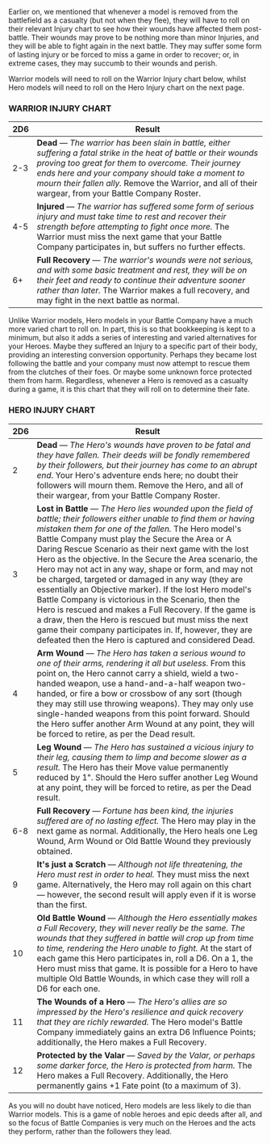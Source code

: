 ﻿Earlier on, we mentioned that whenever a model is removed from the battlefield as a casualty (but not when they flee), they will have to roll on their relevant Injury chart to see how their wounds have affected them post-battle. Their wounds may prove to be nothing more than minor Injuries, and they will be able to fight again in the next battle. They may suffer some form of lasting injury or be forced to miss a game in order to recover; or, in extreme cases, they may succumb to their wounds and perish.

Warrior models will need to roll on the Warrior Injury chart below, whilst Hero models will need to roll on the Hero Injury chart on the next page.

### WARRIOR INJURY CHART

| 2D6  | Result |
|------|--------|
| 2-3  | **Dead** — *The warrior has been slain in battle, either suffering a fatal strike in the heat of battle or their wounds proving too great for them to overcome. Their journey ends here and your company should take a moment to mourn their fallen ally.* Remove the Warrior, and all of their wargear, from your Battle Company Roster. |
| 4-5  | **Injured** — *The warrior has suffered some form of serious injury and must take time to rest and recover their strength before attempting to fight once more.* The Warrior must miss the next game that your Battle Company participates in, but suffers no further effects. |
| 6+   | **Full Recovery** — *The warrior's wounds were not serious, and with some basic treatment and rest, they will be on their feet and ready to continue their adventure sooner rather than later.* The Warrior makes a full recovery, and may fight in the next battle as normal. |

Unlike Warrior models, Hero models in your Battle Company have a much more varied chart to roll on. In part, this is so that bookkeeping is kept to a minimum, but also it adds a series of interesting and varied alternatives for your Heroes. Maybe they suffered an Injury to a specific part of their body, providing an interesting conversion opportunity. Perhaps they became lost following the battle and your company must now attempt to rescue them from the clutches of their foes. Or maybe some unknown force protected them from harm. Regardless, whenever a Hero is removed as a casualty during a game, it is this chart that they will roll on to determine their fate.

### HERO INJURY CHART

| 2D6  | Result |
|------|--------|
| 2    | **Dead** — *The Hero's wounds have proven to be fatal and they have fallen. Their deeds will be fondly remembered by their followers, but their journey has come to an abrupt end*. Your Hero's adventure ends here; no doubt their followers will mourn them. Remove the Hero, and all of their wargear, from your Battle Company Roster. |
| 3    | **Lost in Battle** — *The Hero lies wounded upon the field of battle; their followers either unable to find them or having mistaken them for one of the fallen.* The Hero model's Battle Company must play the Secure the Area or A Daring Rescue Scenario as their next game with the lost Hero as the objective. In the Secure the Area scenario, the Hero may not act in any way, shape or form, and may not be charged, targeted or damaged in any way (they are essentially an Objective marker). If the lost Hero model's Battle Company is victorious in the Scenario, then the Hero is rescued and makes a Full Recovery. If the game is a draw, then the Hero is rescued but must miss the next game their company participates in. If, however, they are defeated then the Hero is captured and considered Dead. |
| 4    | **Arm Wound** — *The Hero has taken a serious wound to one of their arms, rendering it all but useless.* From this point on, the Hero cannot carry a shield, wield a two-handed weapon, use a hand-and-a-half weapon two-handed, or fire a bow or crossbow of any sort (though they may still use throwing weapons). They may only use single-handed weapons from this point forward. Should the Hero suffer another Arm Wound at any point, they will be forced to retire, as per the Dead result. |
| 5    | **Leg Wound** — *The Hero has sustained a vicious injury to their leg, causing them to limp and become slower as a result.* The Hero has their Move value permanently reduced by 1". Should the Hero suffer another Leg Wound at any point, they will be forced to retire, as per the Dead result. |
| 6-8  | **Full Recovery** — *Fortune has been kind, the injuries suffered are of no lasting effect.* The Hero may play in the next game as normal. Additionally, the Hero heals one Leg Wound, Arm Wound or Old Battle Wound they previously obtained. |
| 9    | **It's just a Scratch** — *Although not life threatening, the Hero must rest in order to heal.* They must miss the next game. Alternatively, the Hero may roll again on this chart — however, the second result will apply even if it is worse than the first. |
| 10   | **Old Battle Wound** — *Although the Hero essentially makes a Full Recovery, they will never really be the same. The wounds that they suffered in battle will crop up from time to time, rendering the Hero unable to fight.* At the start of each game this Hero participates in, roll a D6. On a 1, the Hero must miss that game. It is possible for a Hero to have multiple Old Battle Wounds, in which case they will roll a D6 for each one. |
| 11   | **The Wounds of a Hero** — *The Hero's allies are so impressed by the Hero's resilience and quick recovery that they are richly rewarded.* The Hero model's Battle Company immediately gains an extra D6 Influence Points; additionally, the Hero makes a Full Recovery.  |
| 12   | **Protected by the Valar** — *Saved by the Valar, or perhaps some darker force, the Hero is protected from harm.* The Hero makes a Full Recovery. Additionally, the Hero permanently gains +1 Fate point (to a maximum of 3). |

As you will no doubt have noticed, Hero models are less likely to die than Warrior models. This is a game of noble heroes and epic deeds after all, and so the focus of Battle Companies is very much on the Heroes and the acts they perform, rather than the followers they lead.